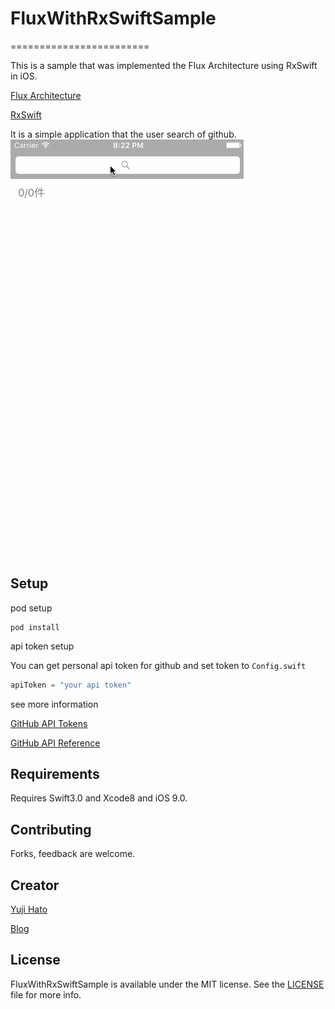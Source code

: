 # FluxWithRxSwiftSample

========================

This is a sample that was implemented the Flux Architecture using RxSwift in iOS.

[Flux Architecture](https://facebook.github.io/flux/)

[RxSwift](https://github.com/ReactiveX/RxSwift)

It is a simple application that the user search of github.
![sample](Screenshots/screenshots.gif)

## Setup
pod setup
```
pod install
```

api token setup

You can get personal api token for github and set token to `Config.swift`
```swift
apiToken = "your api token"
```

see more information

[GitHub API Tokens](https://github.com/blog/1509-personal-api-tokens)

[GitHub API Reference](https://developer.github.com/v3/)


## Requirements
Requires Swift3.0 and Xcode8 and iOS 9.0.  

## Contributing
Forks, feedback are welcome.

## Creator
[Yuji Hato](https://github.com/dekatotoro)

[Blog](http://buzzmemo.blogspot.jp/)

## License
FluxWithRxSwiftSample is available under the MIT license. See the [LICENSE](./LICENSE) file for more info.
